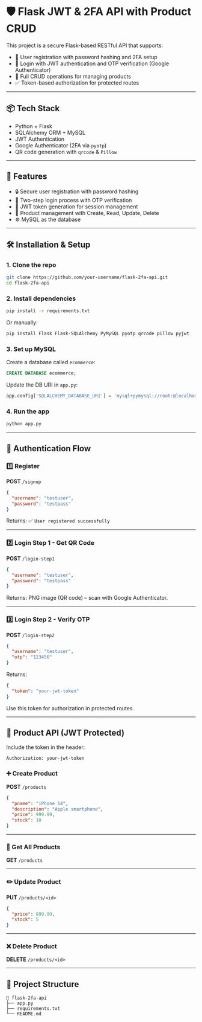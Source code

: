 # 🛡️ Flask JWT & 2FA API with Product CRUD

This project is a secure Flask-based RESTful API that supports:

- 🔐 User registration with password hashing and 2FA setup  
- 🔑 Login with JWT authentication and OTP verification (Google Authenticator)  
- 🛒 Full CRUD operations for managing products  
- ✅ Token-based authorization for protected routes  

---

## 📦 Tech Stack

- Python + Flask  
- SQLAlchemy ORM + MySQL  
- JWT Authentication  
- Google Authenticator (2FA via `pyotp`)  
- QR code generation with `qrcode` & `Pillow`  

---

## 🚀 Features

- 🔒 Secure user registration with password hashing  
- 🧠 Two-step login process with OTP verification  
- 🔐 JWT token generation for session management  
- 🛒 Product management with Create, Read, Update, Delete  
- ⚙️ MySQL as the database  

---

## 🛠️ Installation & Setup

### 1. Clone the repo

```bash
git clone https://github.com/your-username/flask-2fa-api.git
cd flask-2fa-api
```

### 2. Install dependencies

```bash
pip install -r requirements.txt
```

Or manually:

```bash
pip install Flask Flask-SQLAlchemy PyMySQL pyotp qrcode pillow pyjwt
```

### 3. Set up MySQL

Create a database called `ecommerce`:

```sql
CREATE DATABASE ecommerce;
```

Update the DB URI in `app.py`:

```python
app.config['SQLALCHEMY_DATABASE_URI'] = 'mysql+pymysql://root:@localhost/ecommerce'
```

### 4. Run the app

```bash
python app.py
```

---

## 🔐 Authentication Flow

### 1️⃣ Register

**POST** `/signup`

```json
{
  "username": "testuser",
  "password": "testpass"
}
```

Returns: ✅ `User registered successfully`

---

### 2️⃣ Login Step 1 - Get QR Code

**POST** `/login-step1`

```json
{
  "username": "testuser",
  "password": "testpass"
}
```

Returns: PNG image (QR code) – scan with Google Authenticator.

---

### 3️⃣ Login Step 2 - Verify OTP

**POST** `/login-step2`

```json
{
  "username": "testuser",
  "otp": "123456"
}
```

Returns:

```json
{
  "token": "your-jwt-token"
}
```

Use this token for authorization in protected routes.

---

## 🛒 Product API (JWT Protected)

Include the token in the header:

```
Authorization: your-jwt-token
```

### ➕ Create Product

**POST** `/products`

```json
{
  "pname": "iPhone 14",
  "description": "Apple smartphone",
  "price": 999.99,
  "stock": 10
}
```

---

### 📃 Get All Products

**GET** `/products`

---

### ✏️ Update Product

**PUT** `/products/<id>`

```json
{
  "price": 899.99,
  "stock": 5
}
```

---

### ❌ Delete Product

**DELETE** `/products/<id>`

---

## 📂 Project Structure

```
📁 flask-2fa-api
├── app.py
├── requirements.txt
└── README.md
